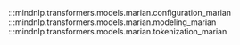 :::mindnlp.transformers.models.marian.configuration_marian
:::mindnlp.transformers.models.marian.modeling_marian
:::mindnlp.transformers.models.marian.tokenization_marian